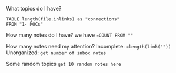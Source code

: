 What topics do I have?
```dataview
TABLE length(file.inlinks) as "connections"
FROM "1- MOCs"
```

How many notes do I have?
we have `=COUNT FROM ""`

How many notes need my attention?
Incomplete: `=length(link(""))`
Unorganized: `get number of inbox notes`

Some random topics
`get 10 random notes here`